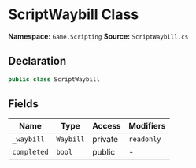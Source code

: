 # ScriptWaybill Class

**Namespace:** `Game.Scripting`
**Source:** `ScriptWaybill.cs`

## Declaration

```csharp
public class ScriptWaybill
```

## Fields

| Name | Type | Access | Modifiers |
|------|------|--------|-----------|
| `_waybill` | `Waybill` | private | `readonly` |
| `completed` | `bool` | public | - |

